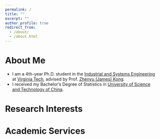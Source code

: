 ```yaml
---
permalink: /
title: ""
excerpt: ""
author_profile: true
redirect_from: 
  - /about/
  - /about.html
---
```


# About Me
* I am a 4th-year Ph.D. student in the [Industrial and Systems Engineering](https://www.ise.vt.edu/) at [Virginia Tech](https://vt.edu/), advised by Prof. [Zhenyu (James) Kong](https://www.smartlab-vt.com/faculty-adviser). 
* I received my Bachelor’s Degree of Statistics in [University of Science and Technology of China](https://en.ustc.edu.cn/). 

# Research Interests

# Academic Services

